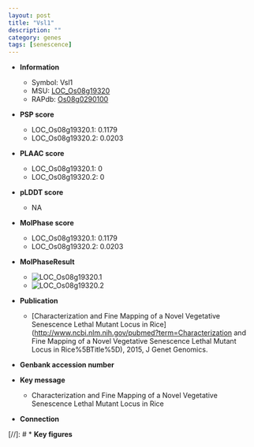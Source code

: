 ```yaml
---
layout: post
title: "Vsl1"
description: ""
category: genes
tags: [senescence]
---
```


* **Information**  
    + Symbol: Vsl1  
    + MSU: [LOC_Os08g19320](http://rice.plantbiology.msu.edu/cgi-bin/ORF_infopage.cgi?orf=LOC_Os08g19320)  
    + RAPdb: [Os08g0290100](http://rapdb.dna.affrc.go.jp/viewer/gbrowse_details/irgsp1?name=Os08g0290100)  

* **PSP score**  
    + LOC_Os08g19320.1: 0.1179 
    + LOC_Os08g19320.2: 0.0203 

* **PLAAC score**  
    + LOC_Os08g19320.1: 0 
    + LOC_Os08g19320.2: 0 

* **pLDDT score**
    + NA


* **MolPhase score**
    + LOC_Os08g19320.1: 0.1179
    + LOC_Os08g19320.2: 0.0203

* **MolPhaseResult**
    + ![LOC_Os08g19320.1](https://ricepsp.github.io/pictures/LOC_Os08g/LOC_Os08g19320.1.png)
    + ![LOC_Os08g19320.2](https://ricepsp.github.io/pictures/LOC_Os08g/LOC_Os08g19320.2.png)

* **Publication**  
    + [Characterization and Fine Mapping of a Novel Vegetative Senescence Lethal Mutant Locus in Rice](http://www.ncbi.nlm.nih.gov/pubmed?term=Characterization and Fine Mapping of a Novel Vegetative Senescence Lethal Mutant Locus in Rice%5BTitle%5D), 2015, J Genet Genomics.

* **Genbank accession number**  

* **Key message**  
    + Characterization and Fine Mapping of a Novel Vegetative Senescence Lethal Mutant Locus in Rice

* **Connection**  

[//]: # * **Key figures**  


